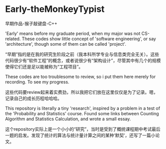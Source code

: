 # Early-theMonkeyTypist
早期作品-猴子敲键盘-C++

'Early' means before my graduate period, when my major was not CS-related. These codes show little concept of 'software engineering', or say 'architecture', though some of them can be called 'project'.

“早期”指的是在我的研究生阶段之前（我本科所学专业与信息类完全无关）。这些代码很少有“软件工程”的概念，或者说很少有“架构设计”，尽管其中有几个的规模使得它们还是足以能被称为“工程项目”。

These codes are too troublesome to review, so i put them here merely for recording. To see my progress.

这些代码要review起来着实费劲，所以我把它们放在这里仅仅是为了记录。嗯，记录自己的成长历程哈哈哈。

This repository is literally a tiny 'research', inspired by a problem in a test of the 'Probability and Statistics' course. Found some links between Counting Algorithm and Statistics Calculation, and wrote a small essay.

这个repository实际上是一个小小的“研究”，当时是受到了概统课程期中考试最后一题的启发。发现了统计的算法与统计量计算之间的某种‘默契’，还写了一篇小论文。
